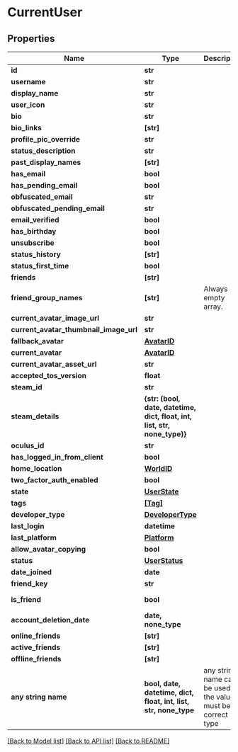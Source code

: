# CurrentUser


## Properties
Name | Type | Description | Notes
------------ | ------------- | ------------- | -------------
**id** | **str** |  | [readonly] 
**username** | **str** |  | 
**display_name** | **str** |  | 
**user_icon** | **str** |  | 
**bio** | **str** |  | 
**bio_links** | **[str]** |  | 
**profile_pic_override** | **str** |  | 
**status_description** | **str** |  | 
**past_display_names** | **[str]** |  | 
**has_email** | **bool** |  | 
**has_pending_email** | **bool** |  | 
**obfuscated_email** | **str** |  | 
**obfuscated_pending_email** | **str** |  | 
**email_verified** | **bool** |  | 
**has_birthday** | **bool** |  | 
**unsubscribe** | **bool** |  | 
**status_history** | **[str]** |  | 
**status_first_time** | **bool** |  | 
**friends** | **[str]** |  | 
**friend_group_names** | **[str]** | Always empty array. | 
**current_avatar_image_url** | **str** |  | 
**current_avatar_thumbnail_image_url** | **str** |  | 
**fallback_avatar** | [**AvatarID**](AvatarID.md) |  | 
**current_avatar** | [**AvatarID**](AvatarID.md) |  | 
**current_avatar_asset_url** | **str** |  | 
**accepted_tos_version** | **float** |  | 
**steam_id** | **str** |  | 
**steam_details** | **{str: (bool, date, datetime, dict, float, int, list, str, none_type)}** |  | 
**oculus_id** | **str** |  | 
**has_logged_in_from_client** | **bool** |  | 
**home_location** | [**WorldID**](WorldID.md) |  | 
**two_factor_auth_enabled** | **bool** |  | 
**state** | [**UserState**](UserState.md) |  | 
**tags** | [**[Tag]**](Tag.md) |  | 
**developer_type** | [**DeveloperType**](DeveloperType.md) |  | 
**last_login** | **datetime** |  | 
**last_platform** | [**Platform**](Platform.md) |  | 
**allow_avatar_copying** | **bool** |  | 
**status** | [**UserStatus**](UserStatus.md) |  | 
**date_joined** | **date** |  | [readonly] 
**friend_key** | **str** |  | 
**is_friend** | **bool** |  | defaults to False
**account_deletion_date** | **date, none_type** |  | [optional] 
**online_friends** | **[str]** |  | [optional] 
**active_friends** | **[str]** |  | [optional] 
**offline_friends** | **[str]** |  | [optional] 
**any string name** | **bool, date, datetime, dict, float, int, list, str, none_type** | any string name can be used but the value must be the correct type | [optional]

[[Back to Model list]](../README.md#documentation-for-models) [[Back to API list]](../README.md#documentation-for-api-endpoints) [[Back to README]](../README.md)


